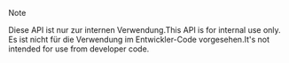 
> [!NOTE] 
> <span data-ttu-id="c127d-101">Diese API ist nur zur internen Verwendung.</span><span class="sxs-lookup"><span data-stu-id="c127d-101">This API is for internal use only.</span></span> <span data-ttu-id="c127d-102">Es ist nicht für die Verwendung im Entwickler-Code vorgesehen.</span><span class="sxs-lookup"><span data-stu-id="c127d-102">It's not intended for use from developer code.</span></span>
